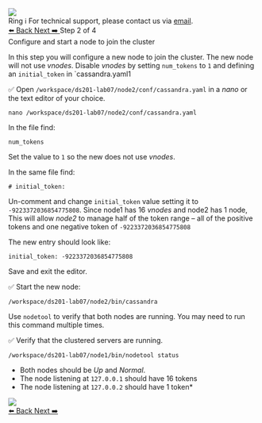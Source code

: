<!-- TOP -->
<div class="top">
  <img class="scenario-academy-logo" src="https://datastax-academy.github.io/katapod-shared-assets/images/ds-academy-2023.svg" />
  <div class="scenario-title-section">
    <span class="scenario-title">Ring</span>
    <span class="scenario-subtitle">ℹ️ For technical support, please contact us via <a href="mailto:academy@datastax.com">email</a>.</span>
  </div>
</div>

<!-- NAVIGATION -->
<div id="navigation-top" class="navigation-top">
 <a href='command:katapod.loadPage?[{"step":"step1"}]'
   class="btn btn-dark navigation-bottom-left">⬅️ Back
 </a>
  <a href='command:katapod.loadPage?[{"step":"step3"}]' 
    class="btn btn-dark navigation-top-right">Next ➡️
  </a>
<span class="step-count"> Step 2 of 4</span>
</div>

<!-- CONTENT -->

<div class="step-title">Configure and start a node to join the cluster</div>

In this step you will configure a new node to join the cluster. The new node will not use *vnodes*. Disable *vnodes* by setting `num_tokens` to `1` and defining an `initial_token` in `cassandra.yaml1

✅ Open `/workspace/ds201-lab07/node2/conf/cassandra.yaml` in a *nano* or the text editor of your choice.
```
nano /workspace/ds201-lab07/node2/conf/cassandra.yaml
```

In the file find:

`num_tokens`

Set the value to `1` so the new does not use *vnodes*.

In the same file find:

`# initial_token:`

Un-comment and change `initial_token` value setting it to `-9223372036854775808`. Since node1 has 16 *vnodes* and node2 has 1 node,  This will allow *node2* to manage half of the token range – all of the positive tokens and one negative token of `-9223372036854775808`

The new entry should look like:

`initial_token: -9223372036854775808`

Save and exit the editor.

✅ Start the new node:
```
/workspace/ds201-lab07/node2/bin/cassandra
```

Use `nodetool` to verify that both nodes are running. You may need to run this command multiple times.

✅ Verify that the clustered servers are running.
```
/workspace/ds201-lab07/node1/bin/nodetool status
```

* Both nodes should be *Up* and *Normal*.
* The node listening at `127.0.0.1` should have 16 tokens
* The node listening at `127.0.0.2` should have 1 token* 

<img src="https://katapod-file-store.s3.us-west-1.amazonaws.com/ds201/lab07-image01.png" />

<!-- NAVIGATION -->
<div id="navigation-bottom" class="navigation-bottom">
  <a href='command:katapod.loadPage?[{"step":"step1"}]'
   class="btn btn-dark navigation-bottom-left">⬅️ Back
 </a>
  <a href='command:katapod.loadPage?[{"step":"step3"}]' 
    class="btn btn-dark navigation-top-right">Next ➡️
  </a>
</div>
